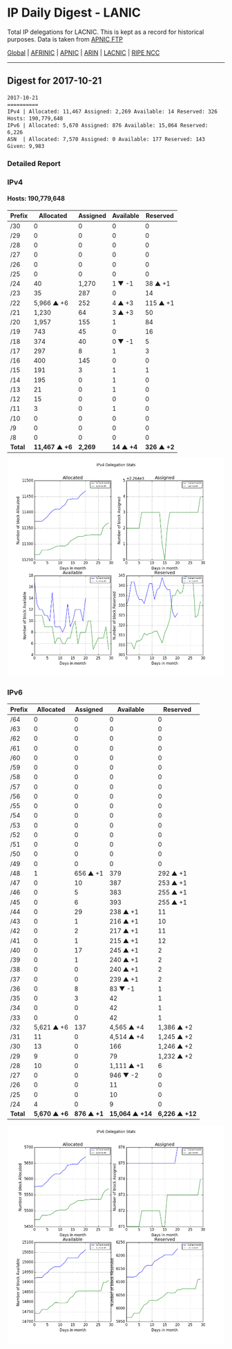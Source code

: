 # IP Daily Digest - LANIC

Total IP delegations for LACNIC. This is kept as a record for historical purposes. Data is taken from [APNIC FTP](https://ftp.apnic.net/)

[Global](https://github.com/csmets/IP-Daily-Digest) | [AFRINIC](https://github.com/csmets/IP-Daily-Digest/tree/master/archives/AFRINIC) | [APNIC](https://github.com/csmets/IP-Daily-Digest/tree/master/archives/APNIC) | [ARIN](https://github.com/csmets/IP-Daily-Digest/tree/master/archives/ARIN) | [LACNIC](https://github.com/csmets/IP-Daily-Digest/tree/master/archives/LACNIC) | [RIPE NCC](https://github.com/csmets/IP-Daily-Digest/tree/master/archives/RIPE_NCC)

---

## Digest for 2017-10-21
```
2017-10-21
==========
IPv4 | Allocated: 11,467 Assigned: 2,269 Available: 14 Reserved: 326 Hosts: 190,779,648
IPv6 | Allocated: 5,670 Assigned: 876 Available: 15,064 Reserved: 6,226
ASN  | Allocated: 7,570 Assigned: 0 Available: 177 Reserved: 143 Given: 9,983
```

### Detailed Report

### IPv4

#### Hosts: **190,779,648**

| Prefix | Allocated | Assigned | Available | Reserved |
| ----- | ----- | ----- | ----- | ----- |
| /30 | 0 | 0 | 0 | 0 |
| /29 | 0 | 0 | 0 | 0 |
| /28 | 0 | 0 | 0 | 0 |
| /27 | 0 | 0 | 0 | 0 |
| /26 | 0 | 0 | 0 | 0 |
| /25 | 0 | 0 | 0 | 0 |
| /24 | 40 | 1,270 | 1 ▼ -1 | 38 ▲ +1 |
| /23 | 35 | 287 | 0 | 14 |
| /22 | 5,966 ▲ +6 | 252 | 4 ▲ +3 | 115 ▲ +1 |
| /21 | 1,230 | 64 | 3 ▲ +3 | 50 |
| /20 | 1,957 | 155 | 1 | 84 |
| /19 | 743 | 45 | 0 | 16 |
| /18 | 374 | 40 | 0 ▼ -1 | 5 |
| /17 | 297 | 8 | 1 | 3 |
| /16 | 400 | 145 | 0 | 0 |
| /15 | 191 | 3 | 1 | 1 |
| /14 | 195 | 0 | 1 | 0 |
| /13 | 21 | 0 | 1 | 0 |
| /12 | 15 | 0 | 0 | 0 |
| /11 | 3 | 0 | 1 | 0 |
| /10 | 0 | 0 | 0 | 0 |
| /9 | 0 | 0 | 0 | 0 |
| /8 | 0 | 0 | 0 | 0 |
| **Total** | **11,467 ▲ +6** | **2,269** | **14 ▲ +4** | **326 ▲ +2** |

![ipv4-stats](ipv4-figure.png)

### IPv6

| Prefix | Allocated | Assigned | Available | Reserved |
| ----- | ----- | ----- | ----- | ----- |
| /64 | 0 | 0 | 0 | 0 |
| /63 | 0 | 0 | 0 | 0 |
| /62 | 0 | 0 | 0 | 0 |
| /61 | 0 | 0 | 0 | 0 |
| /60 | 0 | 0 | 0 | 0 |
| /59 | 0 | 0 | 0 | 0 |
| /58 | 0 | 0 | 0 | 0 |
| /57 | 0 | 0 | 0 | 0 |
| /56 | 0 | 0 | 0 | 0 |
| /55 | 0 | 0 | 0 | 0 |
| /54 | 0 | 0 | 0 | 0 |
| /53 | 0 | 0 | 0 | 0 |
| /52 | 0 | 0 | 0 | 0 |
| /51 | 0 | 0 | 0 | 0 |
| /50 | 0 | 0 | 0 | 0 |
| /49 | 0 | 0 | 0 | 0 |
| /48 | 1 | 656 ▲ +1 | 379 | 292 ▲ +1 |
| /47 | 0 | 10 | 387 | 253 ▲ +1 |
| /46 | 0 | 5 | 383 | 255 ▲ +1 |
| /45 | 0 | 6 | 393 | 255 ▲ +1 |
| /44 | 0 | 29 | 238 ▲ +1 | 11 |
| /43 | 0 | 1 | 216 ▲ +1 | 10 |
| /42 | 0 | 2 | 217 ▲ +1 | 11 |
| /41 | 0 | 1 | 215 ▲ +1 | 12 |
| /40 | 0 | 17 | 245 ▲ +1 | 2 |
| /39 | 0 | 1 | 240 ▲ +1 | 2 |
| /38 | 0 | 0 | 240 ▲ +1 | 2 |
| /37 | 0 | 0 | 239 ▲ +1 | 2 |
| /36 | 0 | 8 | 83 ▼ -1 | 1 |
| /35 | 0 | 3 | 42 | 1 |
| /34 | 0 | 0 | 42 | 1 |
| /33 | 0 | 0 | 42 | 1 |
| /32 | 5,621 ▲ +6 | 137 | 4,565 ▲ +4 | 1,386 ▲ +2 |
| /31 | 11 | 0 | 4,514 ▲ +4 | 1,245 ▲ +2 |
| /30 | 13 | 0 | 166 | 1,246 ▲ +2 |
| /29 | 9 | 0 | 79 | 1,232 ▲ +2 |
| /28 | 10 | 0 | 1,111 ▲ +1 | 6 |
| /27 | 0 | 0 | 946 ▼ -2 | 0 |
| /26 | 0 | 0 | 11 | 0 |
| /25 | 0 | 0 | 10 | 0 |
| /24 | 4 | 0 | 9 | 0 |
| **Total** | **5,670 ▲ +6** | **876 ▲ +1** | **15,064 ▲ +14** | **6,226 ▲ +12** |

![ipv6-stats](ipv6-figure.png)